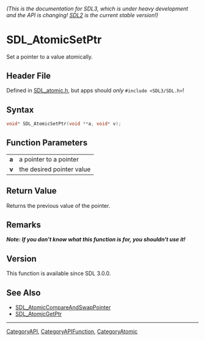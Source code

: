 ###### (This is the documentation for SDL3, which is under heavy development and the API is changing! [SDL2](https://wiki.libsdl.org/SDL2/) is the current stable version!)
# SDL_AtomicSetPtr

Set a pointer to a value atomically.

## Header File

Defined in [SDL_atomic.h](https://github.com/libsdl-org/SDL/blob/main/include/SDL3/SDL_atomic.h), but apps should _only_ `#include <SDL3/SDL.h>`!

## Syntax

```c
void* SDL_AtomicSetPtr(void **a, void* v);

```

## Function Parameters

|           |                           |
| --------- | ------------------------- |
| **a**     | a pointer to a pointer    |
| **v**     | the desired pointer value |

## Return Value

Returns the previous value of the pointer.

## Remarks

***Note: If you don't know what this function is for, you shouldn't use
it!***

## Version

This function is available since SDL 3.0.0.

## See Also

* [SDL_AtomicCompareAndSwapPointer](SDL_AtomicCompareAndSwapPointer)
* [SDL_AtomicGetPtr](SDL_AtomicGetPtr)

----
[CategoryAPI](CategoryAPI), [CategoryAPIFunction](CategoryAPIFunction), [CategoryAtomic](CategoryAtomic)


